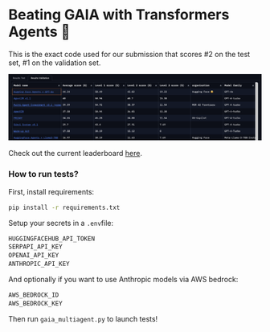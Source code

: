 # Beating GAIA with Transformers Agents 🚀

This is the exact code used for our submission that scores #2 on the test set, #1 on the validation set.

![GAIA leaderboard screenshot](figures/leaderboard.png)

Check out the current leaderboard [here](https://huggingface.co/spaces/gaia-benchmark/leaderboard).

### How to run tests?

First, install requirements:
```bash
pip install -r requirements.txt
```

Setup your secrets in a `.env`file:
```bash
HUGGINGFACEHUB_API_TOKEN
SERPAPI_API_KEY
OPENAI_API_KEY
ANTHROPIC_API_KEY
```

And optionally if you want to use Anthropic models via AWS bedrock:
```bash
AWS_BEDROCK_ID
AWS_BEDROCK_KEY
```

Then run `gaia_multiagent.py` to launch tests!